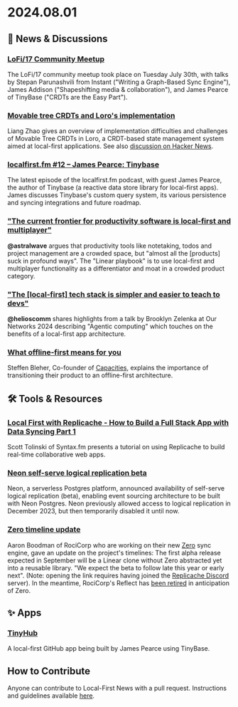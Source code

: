 # 2024.08.01

## 📰 News & Discussions 

### [LoFi/17 Community Meetup](https://www.youtube.com/live/WP9yU8M0i9A)
The LoFi/17 community meetup took place on Tuesday July 30th, with talks by Stepan Parunashvili from Instant ("Writing a Graph-Based Sync Engine"), James Addison ("Shapeshifting media & collaboration"), and James Pearce of TinyBase ("CRDTs are the Easy Part").

### [Movable tree CRDTs and Loro's implementation](https://loro.dev/blog/movable-tree)
Liang Zhao gives an overview of implementation difficulties and challenges of Movable Tree CRDTs in Loro, a CRDT-based state management system aimed at local-first applications. See also [discussion on Hacker News](https://news.ycombinator.com/item?id=41099901).

### [localfirst.fm #12 – James Pearce: Tinybase](https://www.localfirst.fm/12)
The latest episode of the localfirst.fm podcast, with guest James Pearce, the author of Tinybase (a reactive data store library for local-first apps). James discusses Tinybase's custom query system, its various persistence and syncing integrations and future roadmap. 

### ["The current frontier for productivity software is local-first and multiplayer"](https://x.com/astralwave/status/1816371032376369509)
**@astralwave** argues that productivity tools like notetaking, todos and project management are a crowded space, but "almost all the [products] suck in profound ways". The "Linear playbook" is to use local-first and multiplayer functionality as a differentiator and moat in a crowded product category. 

### ["The \[local-first\] tech stack is simpler and easier to teach to devs"](https://x.com/helioscomm/status/1817298863985979825)
**@helioscomm** shares highlights from a talk by Brooklyn Zelenka at Our Networks 2024 describing "Agentic computing" which touches on the benefits of a local-first app architecture.

### [What offline-first means for you](https://capacities.io/blog/offline-first-for-you)
Steffen Bleher, Co-founder of [Capacities](https://capacities.io/), explains the importance of transitioning their product to an offline-first architecture.


## 🛠️ Tools & Resources

### [Local First with Replicache - How to Build a Full Stack App with Data Syncing Part 1](https://www.youtube.com/watch?v=7gZGVT5wdX4)
Scott Tolinski of Syntax.fm presents a tutorial on using Replicache to build real-time collaborative web apps.

### [Neon self-serve logical replication beta](https://neon.tech/docs/changelog/2024-07-26)
Neon, a serverless Postgres platform, announced availability of self-serve logical replication (beta), enabling event sourcing architecture to be built with Neon Postgres. Neon previously allowed access to logical replication in December 2023, but then temporarily disabled it until now.

### [Zero timeline update](https://discord.com/channels/830183651022471199/1246101458928144434/1267273200459321364) 
Aaron Boodman of RociCorp who are working on their new [Zero](https://zerosync.dev/) sync engine, gave an update on the project's timelines: The first alpha release expected in September will be a Linear clone without Zero abstracted yet into a reusable library. "We expect the beta to follow late this year or early next". (Note: opening the link requires having joined the [Replicache Discord](https://discord.replicache.dev/) server). In the meantime, RociCorp's Reflect has [been retired](https://rocicorp.dev/blog/retiring-reflect) in anticipation of Zero.

## ✨ Apps

### [TinyHub](https://github.com/tinyplex/tinyhub?tab=readme-ov-file)
A local-first GitHub app being built by James Pearce using TinyBase.


## How to Contribute
Anyone can contribute to Local-First News with a pull request. Instructions and guidelines available [here](https://github.com/localfirstnews/localfirstnews).
